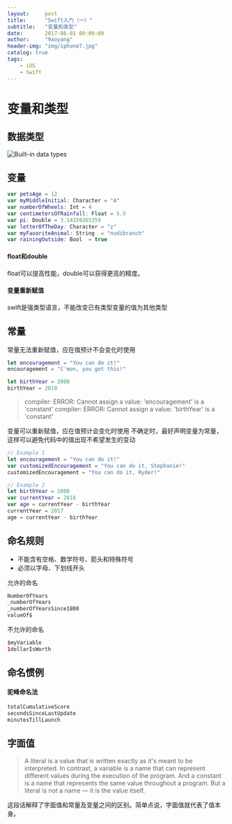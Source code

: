 ```yaml
---
layout:     post
title:      "Swift入门（一）"
subtitle:   "变量和类型"
date:       2017-06-01 00:00:00 
author:     "9aoyang"
header-img: "img/iphone7.jpg"
catalog: true
tags:
    - iOS
    - Swift
---
```

# 变量和类型

## 数据类型

![Built-in data types](http://upload-images.jianshu.io/upload_images/4260383-e26a936d8081ee33.png?imageMogr2/auto-orient/strip%7CimageView2/2/w/1240)

## 变量

```swift
var petsAge = 12 
var myMiddleInitial: Character = "A"
var numberOfWheels: Int = 4
var centimetersOfRainfall: Float = 5.5
var pi: Double = 3.14159265359
var letterOfTheDay: Character = "z"
var myFavoriteAnimal: String  = "nudibranch"
var rainingOutside: Bool  = true
```

#### float和double
float可以提高性能，double可以获得更高的精度。

#### 变量重新赋值
swift是强类型语言，不能改变已有类型变量的值为其他类型

## 常量

常量无法重新赋值，应在值预计不会变化时使用

```swift
let encouragement = "You can do it!"
encouragement = "C'mon, you got this!"

let birthYear = 2008
birthYear = 2010
```

> compiler: ERROR: Cannot assign a value: 'encouragement' is a 'constant'
compiler: ERROR: Cannot assign a value: 'birthYear' is a 'constant'

变量可以重新赋值，应在值预计会变化时使用
不确定时，最好声明变量为常量，这样可以避免代码中的值出现不希望发生的变动

```swift
// Example 1
let encouragement = "You can do it!"
var customizedEncouragement = "You can do it, Stephanie!"
customizedEncouragement = "You can do it, Ryder!"

// Example 2
let birthYear = 2008
var currentYear = 2016
var age = currentYear - birthYear
currentYear = 2017
age = currentYear - birthYear
```

## 命名规则

- 不能含有空格、数学符号、箭头和特殊符号
- 必须以字母、下划线开头

允许的命名

```swift
NumberOfYears
_numberOfYears
_numberOfYearsSince1800
valueOf$
```

不允许的命名

```swift
$myVariable
1dollarIsWorth
```

## 命名惯例

#### 驼峰命名法

```swift
totalCumulativeScore
secondsSinceLastUpdate
minutesTillLaunch
```

## 字面值

> A literal is a value that is written exactly as it's meant to be interpreted. In contrast, a variable is a name that can represent different values during the execution of the program. And a constant is a name that represents the same value throughout a program. But a literal is not a name — it is the value itself.

这段话解释了字面值和常量及变量之间的区别。简单点说，字面值就代表了值本身。